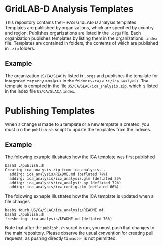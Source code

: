 # GridLAB-D Analysis Templates

This repository contains the HiPAS GridLAB-D analysis templates.  Templates are published by organizations, which are specified by country and region.  Publishes organizations are listed in the `.orgs` file.  Each organization publishes templates by listing them in the organizations `.index` file.  Templates are contained in folders, the contents of which are published in `.zip` folders.

## Example

The organization `US/CA/SLAC` is listed in `.orgs` and publishes the template for integrated capacity analysis in the folder `US/CA/SLAC/ica_analysis`.  The template is compiled in the file `US/CA/SLAC/ica_analysis.zip`, which is listed in the index file `US/CA/SLAC/.index`.

# Publishing Templates

When a change is made to a template or a new template is created, you must run the `publish.sh` script to update the templates from the indexes.

## Example

The following example illustrates how the ICA template was first published

~~~
bash$ ./publish.sh
Creating ica_analysis.zip from ica_analysis...
  adding: ica_analysis/README.md (deflated 76%)
  adding: ica_analysis/ica_analysis.glm (deflated 25%)
  adding: ica_analysis/ica_analysis.py (deflated 72%)
  adding: ica_analysis/ica_config.glm (deflated 66%)
~~~

The following exmaple illustrates how the ICA template is updated when a file changes

~~~
bash$ touch US/CA/SLAC/ica_analysis/README.md
bash$ ./publish.sh
freshening: ica_analysis/README.md (deflated 76%)
~~~

Note that after the `publish.sh` script is run, you must push that changes to the main repository.  Please observe the usual convention for creating pull requests, as pushing directly to `master` is not permitted.
